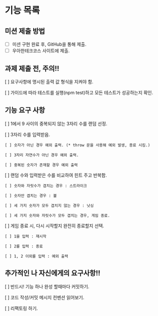 # 기능 목록

## 미션 제출 방법
- [ ] 미션 구현 완료 후, GitHub을 통해 제출.
- [ ] 우아한테크코스 사이트에 제출.

## 과제 제출 전, 주의!!
[ ] 요구사항에 명시된 출력 값 형식을 지켜야 함.

[ ] 가이드에 따라 테스트를 실행(npm test)하고 모든 테스트가 성공하는지 확인.

## 기능 요구 사항
[ ] 1에서 9 사이의 중복되지 않는 3자리 수를 랜덤 선정.

[ ] 3자리 수를 입력받음.

    [ ] 숫자가 아닌 경우 예외 출력. (* throw 문을 사용해 예외 발생, 종료 시킴.)
    
    [ ] 3자리 자연수가 아닌 경우 예외 출력.
    
    [ ] 중복된 숫자가 존재할 경우 예외 출력
    
[ ] 랜덤 수와 입력받은 수를 비교하여 힌트 주고 반복함.

    [ ] 숫자와 자릿수가 겹치는 경우 : 스트라이크
    
    [ ] 숫자만 겹치는 경우 : 볼
    
    [ ] 세 가지 숫자가 모두 겹치지 않는 경우 : 낫싱
    
    [ ] 세 가지 숫자와 자릿수가 모두 겹치는 경우, 게임 종료.
    
[ ] 게임 종료 시, 다시 시작할지 완전히 종료할지 선택.

    [ ] 1을 입력 : 재시작
    
    [ ] 2를 입력 : 종료
    
    [ ] 1, 2 이외를 입력 : 예외 출력

## 추가적인 나 자신에게의 요구사항!!
[ ] 반드시! 기능 하나 완성 할때마다 커밋하기.

[ ] 코드 작성/커밋 메시지 컨벤션 읽어보기.

[ ] 리팩토링 하기.
